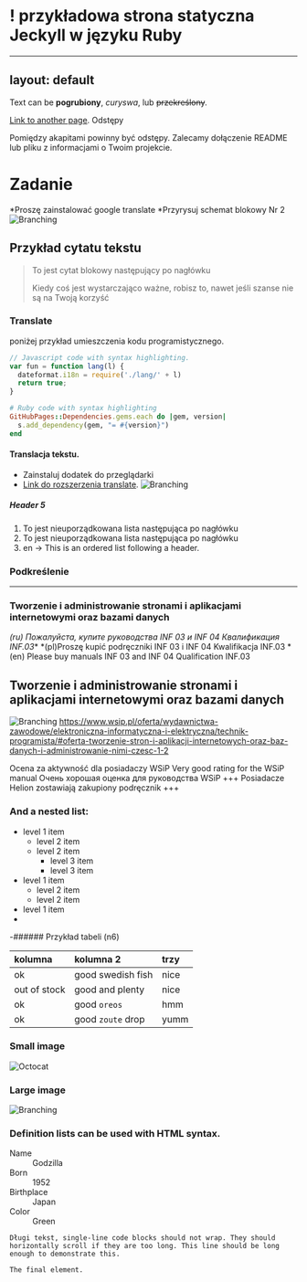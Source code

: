 # ! przykładowa strona statyczna Jeckyll w języku Ruby
---
layout: default
---

Text can be **pogrubiony**, _curyswa_, lub ~~przekreślony~~.

[Link to another page](./another-page.html).
Odstępy

Pomiędzy akapitami powinny być odstępy. Zalecamy dołączenie README lub pliku z informacjami o Twoim projekcie.

# Zadanie
*Proszę zainstalować google translate
*Przyrysuj schemat blokowy Nr 2
![Branching](https://farm66.staticflickr.com/65535/52360422913_91aa35649f_b.jpg)


## Przykład cytatu tekstu

> To jest cytat blokowy następujący po nagłówku
>
> Kiedy coś jest wystarczająco ważne, robisz to, nawet jeśli szanse nie są na Twoją korzyść
> 
### Translate
poniżej przykład umieszczenia kodu programistycznego.

```js
// Javascript code with syntax highlighting.
var fun = function lang(l) {
  dateformat.i18n = require('./lang/' + l)
  return true;
}
```

```ruby
# Ruby code with syntax highlighting
GitHubPages::Dependencies.gems.each do |gem, version|
  s.add_dependency(gem, "= #{version}")
end
```
#### Translacja tekstu.

*   Zainstaluj dodatek do przeglądarki 
*   [Link do rozszerzenia translate](https://chrome.google.com/webstore/detail/google-translate/aapbdbdomjkkjkaonfhkkikfgjllcleb).
![Branching](https://farm66.staticflickr.com/65535/52360018706_c98cc782a5_b.jpg)

##### Header 5

1. To jest nieuporządkowana lista następująca po nagłówku
2.  To jest nieuporządkowana lista następująca po nagłówku
3.  en -> This is an ordered list following a header.

### Podkreślenie

* * *

### Tworzenie i administrowanie stronami i aplikacjami internetowymi oraz bazami danych

*(ru) Пожалуйста, купите руководства INF 03 и INF 04 Квалификация INF.03**
*(pl)Proszę kupić podręczniki INF 03 i INF 04
Kwalifikacja INF.03
*(en) Please buy manuals INF 03 and INF 04 Qualification INF.03

## Tworzenie i administrowanie stronami i aplikacjami internetowymi oraz bazami danych
![Branching](https://www.wsip.pl/oferta/wydawnictwa-zawodowe/elektroniczna-informatyczna-i-elektryczna/technik-programista/#oferta-tworzenie-stron-i-aplikacji-internetowych-oraz-baz-danych-i-administrowanie-nimi-czesc-1-2)
https://www.wsip.pl/oferta/wydawnictwa-zawodowe/elektroniczna-informatyczna-i-elektryczna/technik-programista/#oferta-tworzenie-stron-i-aplikacji-internetowych-oraz-baz-danych-i-administrowanie-nimi-czesc-1-2

Ocena za aktywność dla posiadaczy WSiP 
Very good rating for the WSiP manual 
Очень хорошая оценка для руководства WSiP 
+++ Posiadacze Helion zostawiają zakupiony podręcznik +++

### And a nested list:

- level 1 item
  - level 2 item
  - level 2 item
    - level 3 item
    - level 3 item
- level 1 item
  - level 2 item
  - level 2 item
- level 1 item
- 
-###### Przykład tabeli (n6)

| kolumna       | kolumna 2          | trzy |
|:-------------|:------------------|:------|
| ok           | good swedish fish | nice  |
| out of stock | good and plenty   | nice  |
| ok           | good `oreos`      | hmm   |
| ok           | good `zoute` drop | yumm  |

### Small image
![Octocat](https://github.githubassets.com/images/icons/emoji/octocat.png)

### Large image

![Branching](https://farm66.staticflickr.com/65535/52359137062_14e434a18e_b.jpg)

### Definition lists can be used with HTML syntax.

<dl>
<dt>Name</dt>
<dd>Godzilla</dd>
<dt>Born</dt>
<dd>1952</dd>
<dt>Birthplace</dt>
<dd>Japan</dd>
<dt>Color</dt>
<dd>Green</dd>
</dl>

```
Długi tekst, single-line code blocks should not wrap. They should horizontally scroll if they are too long. This line should be long enough to demonstrate this.
```

```
The final element.
```

